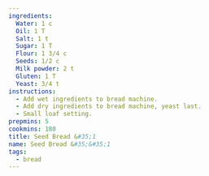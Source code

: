 ```yaml
---
ingredients:
  Water: 1 c
  Oil: 1 T
  Salt: 1 t
  Sugar: 1 T
  Flour: 1 3/4 c
  Seeds: 1/2 c
  Milk powder: 2 t
  Gluten: 1 T
  Yeast: 3/4 t
instructions:
  - Add wet ingredients to bread machine.
  - Add dry ingredients to bread machine, yeast last.
  - Small loaf setting.
prepmins: 5
cookmins: 180
title: Seed Bread &#35;1
name: Seed Bread &#35;&#35;1
tags:
  - bread
---
```


